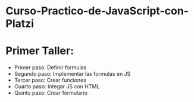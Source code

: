 # Curso-Practico-de-JavaScript-con-Platzi

# Primer Taller:
- Primer paso: Definir formulas
- Segundo paso: Implementar las formulas en JS
- Tercer paso: Crear funciones
- Cuarto paso: Integar JS con HTML
- Quinto paso: Crear formulario